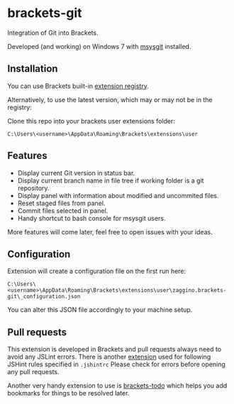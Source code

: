 # brackets-git

Integration of Git into Brackets.

Developed (and working) on Windows 7 with [msysgit](https://code.google.com/p/msysgit/) installed.

## Installation

You can use Brackets built-in [extension registry](https://brackets-registry.aboutweb.com/).

Alternatively, to use the latest version, which may or may not be in the registry:

Clone this repo into your brackets user extensions folder:

```
C:\Users\<username>\AppData\Roaming\Brackets\extensions\user
```

## Features

- Display current Git version in status bar.
- Display current branch name in file tree if working folder is a git repository.
- Display panel with information about modified and uncommited files.
- Reset staged files from panel.
- Commit files selected in panel.
- Handy shortcut to bash console for msysgit users.

More features will come later, feel free to open issues with your ideas.

## Configuration

Extension will create a configuration file on the first run here:

```
C:\Users\<username>\AppData\Roaming\Brackets\extensions\user\zaggino.brackets-git\_configuration.json
```

You can alter this JSON file accordingly to your machine setup.

## Pull requests

This extension is developed in Brackets and pull requests always need to avoid any JSLint errors.
There is another [extension](https://github.com/MiguelCastillo/Brackets-Interactive-Linter) used for following JSHint rules specified in ```.jshintrc```
Please check for errors before opening any pull requests.

Another very handy extension to use is [brackets-todo](https://github.com/mikaeljorhult/brackets-todo) which helps you add bookmarks for things to be resolved later.